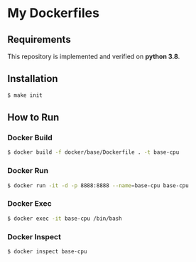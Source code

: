 # My Dockerfiles

## Requirements

This repository is implemented and verified on **python 3.8**.

## Installation

```bash
$ make init
```

## How to Run

### Docker Build

```bash
$ docker build -f docker/base/Dockerfile . -t base-cpu
```

### Docker Run

```bash
$ docker run -it -d -p 8888:8888 --name=base-cpu base-cpu
```

### Docker Exec

```bash
$ docker exec -it base-cpu /bin/bash
```

### Docker Inspect

```bash
$ docker inspect base-cpu
```